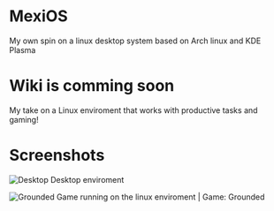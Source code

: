 # MexiOS

My own spin on a linux desktop system
based on Arch linux and KDE Plasma

# Wiki is comming soon

My take on a Linux enviroment that works with productive tasks and gaming!

# Screenshots
![Desktop](https://github.com/user-attachments/assets/68de4b3b-f7f5-4188-9139-d9b60f39f00d)
Desktop enviroment

![Grounded](https://github.com/user-attachments/assets/3064920b-71c3-4ff9-9ed5-1b442dd5ed28)
Game running on the linux enviroment | Game: Grounded

